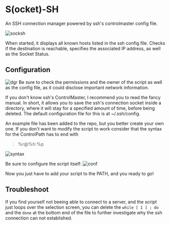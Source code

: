 # S(ocket)-SH

An SSH connection manager powered by ssh's controlmaster config file.

![socksh](https://user-images.githubusercontent.com/29956389/62934203-475c9400-bdc4-11e9-849c-d01bfa6ec387.png)

When started, it displays all known hosts listed in the ssh config file. Checks if the destination is reachable, specifies the associated IP address, as well as the Socket Status.

## Configuration
![dgr](https://user-images.githubusercontent.com/29956389/62971383-f83d5000-be11-11e9-8a3e-568615fafde9.png)
Be sure to check the permissions and the owner of the script as well as the config file, as it could disclose important network information.

If you don't know ssh's ControlMaster, I recommend you to read the fancy manual.
In short, it allows you to save the ssh's connection socket inside a directory, where it will stay for a specified amount of time, before being deleted.
The default configuration file for this is at ~/.ssh/config.

An example file has been added to the repo, but you better create your own one. If you don't want to modify the script to work consider that the syntax for the ControlPath has to end with
> %r@%h:%p

![syntax](https://user-images.githubusercontent.com/29956389/62935022-4f1d3800-bdc6-11e9-904b-cd03d92a3dd4.png)

Be sure to configure the script itself:
![conf](https://user-images.githubusercontent.com/29956389/62935494-948e3500-bdc7-11e9-93d7-c4ce52012bc7.png)


Now you just have to add your script to the PATH, and you ready to go!

## Troubleshoot
If you find yourself not beeing able to connect to a server, and the script just loops over the selection screen, you can delete the `while [ 1 ] ; do` and the `done` at the bottom end of the file to further investigate why the ssh connection can not established.
